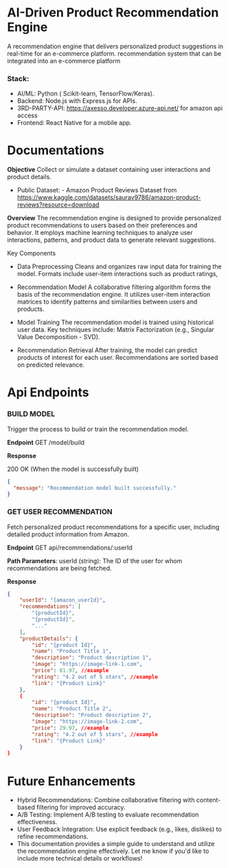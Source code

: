 # AI-Driven Product Recommendation Engine
A recommendation engine that delivers personalized product suggestions in real-time for an e-commerce platform.
recommendation system that can be integrated into an e-commerce platform

### Stack:
- AI/ML: Python ( Scikit-learn, TensorFlow/Keras).
- Backend: Node.js with Express.js for APIs.
- 3RD-PARTY-API: https://axesso.developer.azure-api.net/ for amazon api access
- Frontend: React Native for a mobile app.

# Documentations
**Objective**
Collect or simulate a dataset containing user interactions and product details.
- Public Dataset: - Amazon Product Reviews Dataset from https://www.kaggle.com/datasets/saurav9786/amazon-product-reviews?resource=download

**Overview**
The recommendation engine is designed to provide personalized product recommendations to users based on their preferences and behavior. It employs machine learning techniques to analyze user interactions, patterns, and product data to generate relevant suggestions.

Key Components
- Data Preprocessing
Cleans and organizes raw input data for training the model.
Formats include user-item interactions such as product ratings,

- Recommendation Model
A collaborative filtering algorithm forms the basis of the recommendation engine.
It utilizes user-item interaction matrices to identify patterns and similarities between users and products.

- Model Training
The recommendation model is trained using historical user data.
Key techniques include:
Matrix Factorization (e.g., Singular Value Decomposition - SVD).

- Recommendation Retrieval
After training, the model can predict products of interest for each user.
Recommendations are sorted based on predicted relevance.



# Api Endpoints
### BUILD MODEL 
Trigger the process to build or train the recommendation model.

**Endpoint** GET /model/build

**Response**

200 OK (When the model is successfully built)

```json
{
  "message": "Recommendation model built successfully."
}
```


### GET USER RECOMMENDATION
Fetch personalized product recommendations for a specific user, including detailed product information from Amazon.

**Endpoint** GET api/recommendations/:userId

**Path Parameters**: userId (string): The ID of the user for whom recommendations are being fetched.

**Response**
```json
{
    "userId": "{amazon_userId}",
    "recommendations": [
        "{productId}",
        "{productId}",
        "..."
    ],
    "productDetails": {
        "id": "{product Id}",
        "name": "Product Title 1",
        "description": "Product description 1", 
        "image": "https://image-link-1.com",
        "price": 81.97, //example
        "rating": "4.2 out of 5 stars", //example
        "link": "{Product Link}" 
    },
    {
        "id": "{product Id}",
        "name": "Product Title 2",
        "description": "Product description 2", 
        "image": "https://image-link-2.com",
        "price": 29.97, //example
        "rating": "4.2 out of 5 stars", //example
        "link": "{Product Link}" 
    }
}
```



# Future Enhancements
- Hybrid Recommendations: Combine collaborative filtering with content-based filtering for improved accuracy.
- A/B Testing: Implement A/B testing to evaluate recommendation effectiveness.
- User Feedback Integration: Use explicit feedback (e.g., likes, dislikes) to refine recommendations.
- This documentation provides a simple guide to understand and utilize the recommendation engine effectively. Let me know if you'd like to include more technical details or workflows!